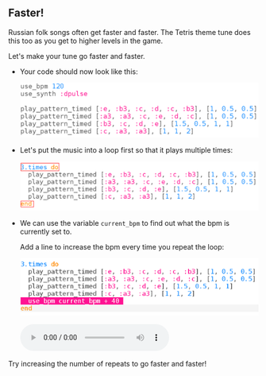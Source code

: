 ## Faster!
Russian folk songs often get faster and faster. The Tetris theme tune does this too as you get to higher levels in the game.

Let's make your tune go faster and faster.



+ Your code should now look like this:

    ![screenshot](images/tetris-part1.png)

+ Let's put the music into a loop first so that it plays multiple times:

    ![screenshot](images/tetris-times.png)

+ We can use the variable `current_bpm` to find out what the bpm is currently set to.

    Add a line to increase the bpm every time you repeat the loop:

    ![screenshot](images/tetris-bpm.png)

    <div id="audio-preview" class="pdf-hidden">
    <audio controls preload>
      <source src="resources/tetris-2.mp3" type="audio/mpeg">
    Your browser does not support the <code>audio</code> element.
    </audio>
    </div>

Try increasing the number of repeats to go faster and faster!




